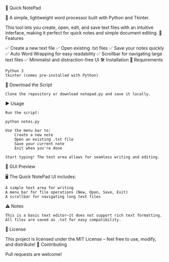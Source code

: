
📝 Quick NotePad

🚀 A simple, lightweight word processor built with Python and Tkinter.

This tool lets you create, open, edit, and save text files with an intuitive interface, making it perfect for quick notes and simple document editing.
📌 Features

✅ Create a new text file
✅ Open existing .txt files
✅ Save your notes quickly
✅ Auto Word Wrapping for easy readability
✅ Scrollbar for navigating large text files
✅ Minimalist and distraction-free UI
🛠 Installation
🔹 Requirements

    Python 3
    tkinter (comes pre-installed with Python)

🔹 Download the Script

    Clone the repository or download notepad.py and save it locally.

▶️ Usage

    Run the script:

    python notes.py

    Use the menu bar to:
        Create a new note
        Open an existing .txt file
        Save your current note
        Exit when you're done

    Start typing! The text area allows for seamless writing and editing.

🎨 GUI Preview

🖥 The Quick NotePad UI includes:

    A simple text area for writing
    A menu bar for file operations (New, Open, Save, Exit)
    A scrollbar for navigating long text files

⚠️ Notes

    This is a basic text editor—it does not support rich text formatting.
    All files are saved as .txt for easy compatibility.

📄 License

This project is licensed under the MIT License – feel free to use, modify, and distribute!
🌟 Contributing

Pull requests are welcome!